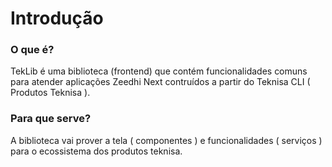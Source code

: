 # Introdução

### O que é?

TekLib é uma biblioteca (frontend) que contém funcionalidades comuns para atender aplicações Zeedhi Next contruídos a partir do Teknisa CLI ( Produtos Teknisa ). 

### Para que serve?

A biblioteca vai prover a tela ( componentes ) e funcionalidades ( serviços ) para o ecossistema dos produtos teknisa.
